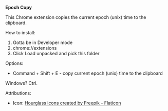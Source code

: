 **Epoch Copy**

This Chrome extension copies the current epoch (unix) time to the clipboard.

How to install:
1. Gotta be in Developer mode 
2. chrome://extensions
3. Click Load unpacked and pick this folder

Options:
- Command  + Shift + E - copy current epoch (unix) time to the clipboard

Windows? Ctrl.

Attributions:
- Icon: <a href="https://www.flaticon.com/free-icons/hourglass" title="hourglass icons">Hourglass icons created by Freepik - Flaticon</a>